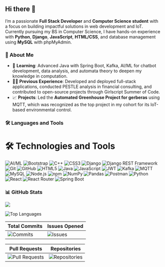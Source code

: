 ## Hi there 👋

I’m a passionate **Full Stack Developer** and **Computer Science student** with a focus on building impactful solutions in web development and IoT. Currently pursuing my BS in Computer Science, I have hands-on experience with **Python**, **Django**, **JavaScript**, **HTML/CSS**, and database management using **MySQL** with phpMyAdmin.

### 🌟 About Me
- 🌱 **Learning**: Advanced Java with Spring Boot, Kafka, AI/ML for chatbot development, data analysis, and automata theory to deepen my knowledge in computation.
- 🧑‍💻 **Previous Experience**: Developed and deployed full-stack applications, conducted PESTLE analysis in financial consulting, and contributed to open-source projects through Girlscript Summer of Code.
- 📈 **Projects**: Led the **Automated Greenhouse Project for gerberas** using MQTT, which was recognized as the top project in my cohort for its IoT-based environmental control.
  
### 🛠️ Languages and Tools

# 🛠️ Technologies and Tools

![AI/ML](https://img.shields.io/badge/AI%2FML-000000?style=for-the-badge&logo=ai&logoColor=white)
![Bootstrap](https://img.shields.io/badge/Bootstrap-563D7C?style=for-the-badge&logo=bootstrap&logoColor=white)
![C++](https://img.shields.io/badge/C++-00599C?style=for-the-badge&logo=c%2B%2B&logoColor=white)
![CSS3](https://img.shields.io/badge/CSS3-1572B6?style=for-the-badge&logo=css3&logoColor=white)
![Django](https://img.shields.io/badge/Django-092E20?style=for-the-badge&logo=django&logoColor=white)
![Django REST Framework](https://img.shields.io/badge/Django%20REST-092E20?style=for-the-badge&logo=django&logoColor=white)
![Git](https://img.shields.io/badge/Git-F05032?style=for-the-badge&logo=git&logoColor=white)
![GitHub](https://img.shields.io/badge/GitHub-181717?style=for-the-badge&logo=github&logoColor=white)
![HTML5](https://img.shields.io/badge/HTML5-E34F26?style=for-the-badge&logo=html5&logoColor=white)
![Java](https://img.shields.io/badge/Java-007396?style=for-the-badge&logo=java&logoColor=white)
![JavaScript](https://img.shields.io/badge/JavaScript-F7DF1E?style=for-the-badge&logo=javascript&logoColor=black)
![JWT](https://img.shields.io/badge/JWT-000000?style=for-the-badge&logo=jsonwebtokens&logoColor=white)
![Kafka](https://img.shields.io/badge/Kafka-231F20?style=for-the-badge&logo=apache-kafka&logoColor=white)
![MQTT](https://img.shields.io/badge/MQTT-660066?style=for-the-badge&logo=eclipse-mosquitto&logoColor=white)
![MySQL](https://img.shields.io/badge/MySQL-4479A1?style=for-the-badge&logo=mysql&logoColor=white)
![Node.js](https://img.shields.io/badge/Node.js-339933?style=for-the-badge&logo=node.js&logoColor=white)
![npm](https://img.shields.io/badge/npm-CB3837?style=for-the-badge&logo=npm&logoColor=white)
![NumPy](https://img.shields.io/badge/NumPy-013243?style=for-the-badge&logo=numpy&logoColor=white)
![Pandas](https://img.shields.io/badge/Pandas-150458?style=for-the-badge&logo=pandas&logoColor=white)
![Postman](https://img.shields.io/badge/Postman-FF6C37?style=for-the-badge&logo=postman&logoColor=white)
![Python](https://img.shields.io/badge/Python-3776AB?style=for-the-badge&logo=python&logoColor=white)
![React](https://img.shields.io/badge/React-61DAFB?style=for-the-badge&logo=react&logoColor=black)
![React Router](https://img.shields.io/badge/React%20Router-CA4245?style=for-the-badge&logo=react-router&logoColor=white)
![Spring Boot](https://img.shields.io/badge/Spring%20Boot-6DB33F?style=for-the-badge&logo=spring-boot&logoColor=white)


### 📊 GitHub Stats

![](https://github-readme-stats.vercel.app/api?username=Neh2005&count_private=true&cache_seconds=7200)

![Top Languages](https://github-readme-stats.vercel.app/api/top-langs/?username=Neh2005&layout=compact&theme=radical&langs_count=10&count_private=true)


| Total Commits | Issues Opened |
|---------------|---------------|
| ![Commits](https://github-readme-stats.vercel.app/api?username=Neh2005&show_icons=true&count_private=true&include_all_commits=true&hide=prs,issues,contribs&title_color=333&icon_color=333&text_color=333&bg_color=ffffff&custom_title=Total%20Commits) | ![Issues](https://github-readme-stats.vercel.app/api?username=Neh2005&show_icons=true&count_private=true&hide=prs,contribs,commits&title_color=333&icon_color=333&text_color=333&bg_color=ffffff&custom_title=Issues%20Opened) |

| Pull Requests | Repositories |
|---------------|--------------|
| ![Pull Requests](https://github-readme-stats.vercel.app/api?username=Neh2005&show_icons=true&count_private=true&hide=issues,commits,contribs&title_color=333&icon_color=333&text_color=333&bg_color=ffffff&custom_title=Pull%20Requests) | ![Repositories](https://github-readme-stats.vercel.app/api?username=Neh2005&show_icons=true&count_private=true&hide=issues,commits,prs&title_color=333&icon_color=333&text_color=333&bg_color=ffffff&custom_title=Repositories) |


